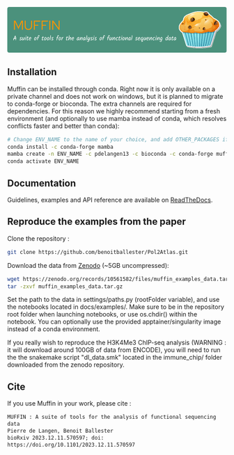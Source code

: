 ![logo](docs/github-header-image1.png)
## Installation
Muffin can be installed through conda. Right now it is only available on a
private channel and does not work on windows, but it is planned to migrate to
conda-forge or bioconda. The extra channels are required for dependencies. For
this reason we highly recommend starting from a fresh environment (and
optionally to use mamba instead of conda, which resolves conflicts faster and
better than conda): 
```sh
# Change ENV_NAME to the name of your choice, and add OTHER_PACKAGES if needed
conda install -c conda-forge mamba
mamba create -n ENV_NAME -c pdelangen13 -c bioconda -c conda-forge muffin OTHER_PACKAGES
conda activate ENV_NAME
```
## Documentation
Guidelines, examples and API reference are available on
[ReadTheDocs](http://muffin.readthedocs.io/).

## Reproduce the examples from the paper
Clone the repository : 
```sh
git clone https://github.com/benoitballester/Pol2Atlas.git
```
Download the data from [Zenodo](https://doi.org/10.5281/zenodo.10561582) (~5GB uncompressed): 
```sh
wget https://zenodo.org/records/10561582/files/muffin_examples_data.tar.gz?download=1
tar -zxvf muffin_examples_data.tar.gz
```

Set the path to the data in settings/paths.py (rootFolder variable), and use the
notebooks located in docs/examples/. Make sure to be in the repository root
folder when launching notebooks, or use os.chdir() within the notebook. You can
optionally use the provided apptainer/singularity image instead of a conda
environment.

If you really wish to reproduce the H3K4Me3 ChIP-seq analysis (WARNING : it will
download around 100GB of data from ENCODE), you will need to run the the
snakemake script "dl_data.smk" located in the immune_chip/ folder downloaded
from the zenodo repository.

 
## Cite
If you use Muffin in your work, please cite :
```
MUFFIN : A suite of tools for the analysis of functional sequencing data
Pierre de Langen, Benoit Ballester
bioRxiv 2023.12.11.570597; doi: https://doi.org/10.1101/2023.12.11.570597
```